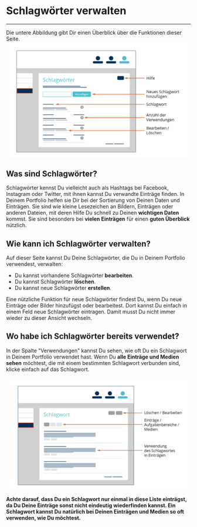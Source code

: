 # Schlagwörter verwalten
- - - 
Die untere Abbildung gibt Dir einen Überblick über die Funktionen dieser Seite.
![Schlagwörter](media/Ausbildungsportfolio_final-09.jpg)

## Was sind Schlagwörter?
Schlagwörter kennst Du vielleicht auch als Hashtags bei Facebook, Instagram oder Twitter, mit ihnen kannst Du verwandte Einträge finden. In Deinem Portfolio helfen sie Dir bei der Sortierung von Deinen Daten und Einträgen. Sie sind wie kleine Lesezeichen an Bildern, Einträgen oder anderen Dateien, mit deren Hilfe Du schnell zu Deinen **wichtigen Daten** kommst. Sie sind besonders bei **vielen Einträgen** für einen **guten Überblick** nützlich.

## Wie kann ich Schlagwörter verwalten?
Auf dieser Seite kannst Du Deine Schlagwörter, die Du in Deinem Portfolio verwendest, verwalten:

* Du kannst vorhandene Schlagwörter **bearbeiten**.
* Du kannst Schlagwörter **löschen**.
* Du kannst neue Schlagwörter **erstellen**.

Eine nützliche Funktion für neue Schlagwörter findest Du, wenn Du neue Einträge oder Bilder hinzufügst oder bearbeitest. Dort kannst Du einfach in einem Feld neue Schlagwörter eintragen. Damit musst Du nicht immer wieder zu dieser Ansicht wechseln.

## Wo habe ich Schlagwörter bereits verwendet?

In der Spalte "Verwendungen" kannst Du sehen, wie oft Du ein Schlagwort in Deinem Portfolio verwendet hast.
Wenn Du **alle Einträge und Medien sehen** möchtest, die mit einem bestimmten Schlagwort verbunden sind, klicke einfach auf das Schlagwort.

![Schlagwörter](media/Ausbildungsportfolio_final-10.jpg)

**Achte darauf, dass Du ein Schlagwort nur einmal in diese Liste einträgst, da Du Deine Einträge sonst nicht eindeutig wiederfinden kannst. Ein Schlagwort kannst Du natürlich bei Deinen Einträgen und Medien so oft verwenden, wie Du möchtest.**


